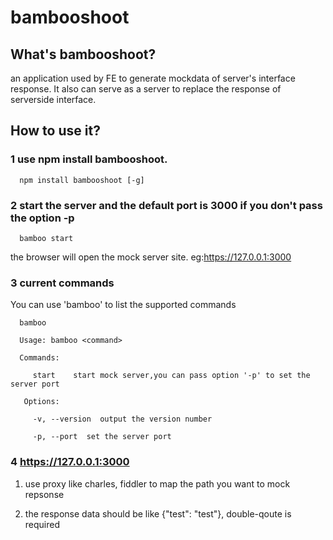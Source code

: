# bambooshoot

## What's bambooshoot?

an application used by FE to generate mockdata of server's interface response. It also can serve as a server to replace the response of serverside interface.

## How to use it?

### 1 use npm install bambooshoot.
      
      npm install bambooshoot [-g]
 
### 2 start the server and the default port is 3000 if you don't pass the option -p

      bamboo start

the browser will open the mock server site. eg:https://127.0.0.1:3000

### 3 current commands

You can use 'bamboo' to list the supported commands

      bamboo
      
      Usage: bamboo <command>
      
      Commands:
      
         start    start mock server,you can pass option '-p' to set the server port
       
       Options:
         
         -v, --version  output the version number
         
         -p, --port  set the server port

### 4 https://127.0.0.1:3000

1) use proxy like charles, fiddler to map the path you want to mock repsonse

2) the response data should be like {"test": "test"}, double-qoute is required